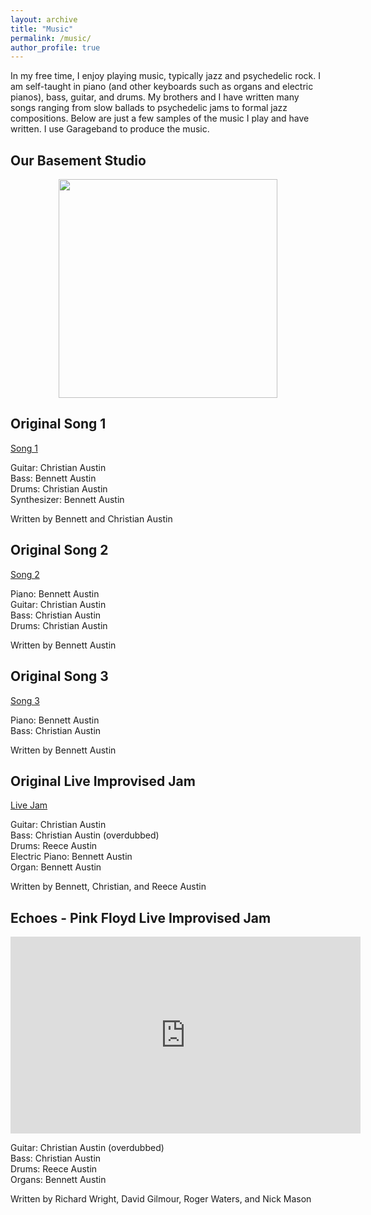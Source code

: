 ```yaml
---
layout: archive
title: "Music"
permalink: /music/
author_profile: true
---
```


In my free time, I enjoy playing music, typically jazz and psychedelic rock. I am self-taught in piano (and other keyboards such as organs and electric pianos), 
bass, guitar, and drums. My brothers and I have written many songs ranging from slow ballads to psychedelic jams to formal jazz compositions. Below are just a few samples of the music I play and have written. I use Garageband to produce the music.

## Our Basement Studio
<p align="center">
  <img width="350" src="https://user-images.githubusercontent.com/93623304/140553083-47784a00-a9e0-4e13-91c1-ecfec21c87c2.png" />
</p>

## Original Song 1

[Song 1](https://user-images.githubusercontent.com/93623304/140575978-469ff94d-e9b5-4719-83b1-7764485b61a5.mp4)

Guitar: Christian Austin<br/>
Bass: Bennett Austin<br/>
Drums: Christian Austin<br/>
Synthesizer: Bennett Austin<br/>

Written by Bennett and Christian Austin

## Original Song 2

[Song 2](https://user-images.githubusercontent.com/93623304/140599867-05ee1a09-48f1-4bc5-856c-d53a1819a7f6.mp4)

Piano: Bennett Austin<br/>
Guitar: Christian Austin<br/>
Bass: Christian Austin<br/>
Drums: Christian Austin<br/>

Written by Bennett Austin

## Original Song 3

[Song 3](https://user-images.githubusercontent.com/93623304/140599902-b15c45ef-5a4a-4377-b903-1010416e0ad0.mp4)

Piano: Bennett Austin<br/>
Bass: Christian Austin<br/>

Written by Bennett Austin

## Original Live Improvised Jam

[Live Jam](https://user-images.githubusercontent.com/93623304/140576939-966ec358-541a-463c-a918-754621744317.mp4)

Guitar: Christian Austin<br/>
Bass: Christian Austin (overdubbed)<br/>
Drums: Reece Austin<br/>
Electric Piano: Bennett Austin<br/>
Organ: Bennett Austin<br/>

Written by Bennett, Christian, and Reece Austin

## Echoes - Pink Floyd Live Improvised Jam
<p align="center">
  <iframe width="560" height="315" src="https://www.youtube.com/embed/77H_VFMou3U" title="YouTube video player" frameborder="0" allow="accelerometer; autoplay; clipboard-write; encrypted-media; gyroscope; picture-in-picture" allowfullscreen></iframe>
</p>

Guitar: Christian Austin (overdubbed)<br/>
Bass: Christian Austin<br/>
Drums: Reece Austin<br/>
Organs: Bennett Austin<br/>

Written by Richard Wright, David Gilmour, Roger Waters, and Nick Mason
